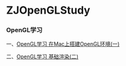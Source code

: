 # ZJOpenGLStudy

### OpenGL学习

一、[OpenGL学习 在Mac上搭建OpenGL环境(一)](https://dzhijian.github.io/2018/02/05/15244567239248.html)

二、[OpenGL学习 基础渲染(二)](https://dzhijian.github.io/2018/02/07/15244572175577.html)


